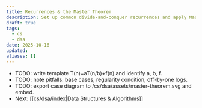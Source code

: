 ```yaml
---
title: Recurrences & the Master Theorem
description: Set up common divide-and-conquer recurrences and apply Master/Theorem cases safely.
draft: true
tags:
  - cs
  - dsa
date: 2025-10-16
updated:
aliases: []
---
```

- TODO: write template T(n)=aT(n/b)+f(n) and identify a, b, f.
- TODO: note pitfalls: base cases, regularity condition, off-by-one logs.
- TODO: export case diagram to /cs/dsa/assets/master-theorem.svg and embed.
- Next: [[cs/dsa/index|Data Structures & Algorithms]]
